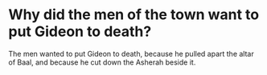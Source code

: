 # Why did the men of the town want to put Gideon to death?

The men wanted to put Gideon to death, because he pulled apart the altar of Baal, and because he cut down the Asherah beside it.
